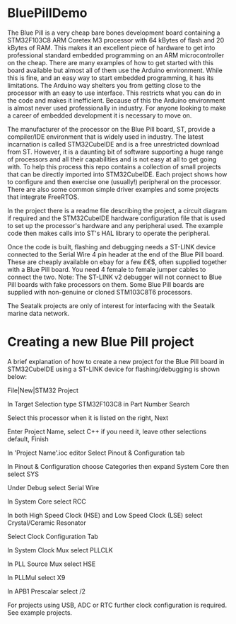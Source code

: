 # BluePillDemo

The Blue Pill is a very cheap bare bones development board containing a STM32F103C8 ARM Coretex M3 processor with 64 kBytes of flash and 20 kBytes of RAM. This makes it an excellent piece of hardware to get into professional standard embedded programming on an ARM microcontroller on the cheap. There are many examples of how to get started with this board available but almost all of them use the Arduino environment. While this is fine, and an easy way to start embedded programming, it has its limitations. The Arduino way shelters you from getting close to the processor with an easy to use interface. This restricts what you can do in the code and makes it inefficient. Because of this the Arduino environment is almost never used professionally in industry. For anyone looking to make a career of embedded development it is necessary to move on.

The manufacturer of the processor on the Blue Pill board, ST, provide a compiler/IDE environment that is widely used in industry. The latest incarnation is called STM32CubeIDE and is a free unrestricted download from ST. However, it is a daunting bit of software supporting a huge range of processors and all their capabilities and is not easy at all to get going with. To help this process this repo contains a collection of small projects that can be directly imported into STM32CubeIDE. Each project shows how to configure and then exercise one (usually!) peripheral on the processor. There are also some common simple driver examples and some projects that integrate FreeRTOS.

In the project there is a readme file describing the project, a circuit diagram if required and the STM32CubeIDE hardware configuration file that is used to set up the processor's hardware and any peripheral used. The example code then makes calls into ST's HAL library to operate the peripheral.

Once the code is built, flashing and debugging needs a ST-LINK device connected to the Serial Wire 4 pin header at the end of the Blue Pill board. These are cheaply available on ebay for a few £€$, often supplied together with a Blue Pill board. You need 4 female to female jumper cables to connect the two. Note: The ST-LINK v2 debugger will not connect to Blue Pill boards with fake processors on them. Some Blue Pill boards are supplied with non-genuine or cloned STM103C8T6 processors.

The Seatalk projects are only of interest for interfacing with the Seatalk marine data network.

# Creating a new Blue Pill project

A brief explanation of how to create a new project for the Blue Pill board in STM32CubeIDE using a ST-LINK device for flashing/debugging is shown below:

File|New|STM32 Project

In Target Selection type STM32F103C8 in Part Number Search

Select this processor when it is listed on the right, Next

Enter Project Name, select C++ if you need it, leave other selections default, Finish

In 'Project Name'.ioc editor Select Pinout & Configuration tab

In Pinout & Configuration choose Categories then expand System Core then select SYS

Under Debug select Serial Wire

In System Core select RCC

In both High Speed Clock (HSE) and Low Speed Clock (LSE) select Crystal/Ceramic Resonator

Select Clock Configuration Tab

In System Clock Mux select PLLCLK

In PLL Source Mux select HSE

In PLLMul select X9

In APB1 Prescalar select /2


For projects using USB, ADC or RTC further clock configuration is required. See example projects.
